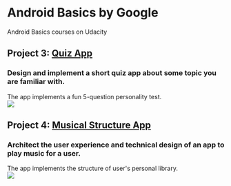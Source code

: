 # Android Basics by Google
Android Basics courses on Udacity

## Project 3: [Quiz App](https://github.com/akueisara/android-basics-nanodegree-by-google/tree/master/QuizApp)
### Design and implement a short quiz app about some topic you are familiar with.
The app implements a fun 5-question personality test. </br>
<img src="http://akueisara.github.io/img/quizapp.gif">


## Project 4: [Musical Structure App](https://github.com/akueisara/android-basics-nanodegree-by-google/tree/master/MusicStructure)
### Architect the user experience and technical design of an app to play music for a user.
The app implements the structure of user's personal library. </br>
<img src="http://i.imgur.com/LYLclmQ.gif">
